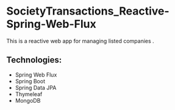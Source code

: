 # SocietyTransactions_Reactive-Spring-Web-Flux
This is a reactive web app for managing listed companies .

## Technologies:
* Spring Web Flux
* Spring Boot
* Spring Data JPA
* Thymeleaf
* MongoDB

